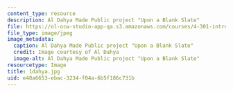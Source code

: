 ```yaml
---
content_type: resource
description: Al Dahya Made Public project "Upon a Blank Slate"
file: https://ol-ocw-studio-app-qa.s3.amazonaws.com/courses/4-301-introduction-to-the-visual-arts-spring-2007/e48a6653ebac3234f04a6b5f186c731b_1dahya.jpg
file_type: image/jpeg
image_metadata:
  caption: Al Dahya Made Public project "Upon a Blank Slate"
  credit: Image courtesy of Al Dahya
  image-alt: Al Dahya Made Public project "Upon a Blank Slate"
resourcetype: Image
title: 1dahya.jpg
uid: e48a6653-ebac-3234-f04a-6b5f186c731b
---
```

